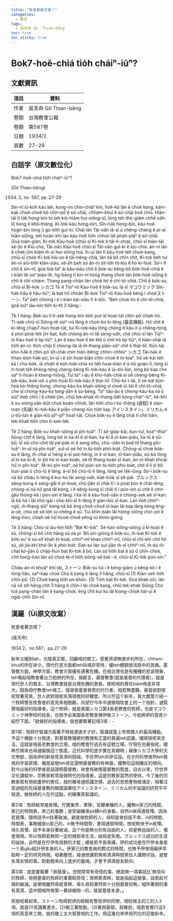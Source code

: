 ```yaml
---
title: "牧會者著怎樣？"
categories:
  - 散文
tags:
  - 吳天命 Gô͘ Thian-bēng
toc: true
toc_sticky: true
---
```


# Bok7-hoē-chiá tio̍h cháiⁿ-iūⁿ?

## 文獻資訊

| 項目 | 資料 |
|---|---|
| 作者 | 吳天命 Gô͘ Thian-bēng |
| 卷期 | 台灣教會公報 |
| 卷期 | 第587卷 |
| 日期 | 1934/2 |
| 頁數 | 27-29 |

## 白話字（原文數位化）

Bok7-hoē-chiá tio̍h cháiⁿ-iūⁿ?

(Gô͘ Thian-bēng)

1934. 2, no. 587, pp. 27-29

Sin-nî iū-koh kàu lah, kong-im chin-chiàⁿ kín, hoê-kò͘ lán ê choè kang, kám-kak choē-choē bô chìn-pō͘ ê só͘-chāi, chham-khuì ê só͘-chāi boē chió. Hiān-tāi tī ta̍k hong-bīn to teh kiò-hiàm hui-siông-sî, lóng teh thé-giām chhē oa̍h-lō͘ tiong ê khó͘-thàng. Ki-tok-kàu hong-bīn, Sîn-ha̍k hong-bīn, kàu-hoē hogn-bīn lóng ū gū-tio̍h guî-ki. Chāi lán Tâi-oân iā-sī ū chéng-chéng ê pi-ai hiān-siōng, teh hoàn-khí lán kàu-hoē tio̍h chhut-la̍t phah-piàⁿ ê só͘-chāi. Goá toàn-giân, Ki-tok Kàu-hoē (chiū-sī Ki-tok ê tāi-lí-chiá), chiū-sī hiān-tāi sè-jîn ê Kiù-chú, Tâi-oân Kàu-hoē chiū-sī Tâi-oân guî-ki ê kiù-chiá. án-ni lán ê chek-jīm kiám m̄-sī hui-siông toā. In-uī lán tī kàu-hoē teh choè-kang, chiū-sī choè Ki-tok kiù-un ê tāi-hêng-chiá, lán nā bô chīn chit, Ki-tok beh tuì án-ni siū-tio̍h kiàn-siàu, sè-jîn beh tuì án-ni sit-lo̍h tit-kiù ê hó ki-hoē. Só͘-í tī chit ê sin-nî, goá toā-táⁿ ài kàu-siāu chi̍t ê bo̍k-su kéng-kò bo̍k-hoē-chiá ê ì-kiàn lâi saⁿ bián-lē, ǹg-bāng tī kin-nî tiong thang choè lán bo̍k-hoē-siōng ê chi̍t ê chí-chiam. Thang pang-chān lán choē hó ê chí-tō-chiá. Chit ê bo̍k-su, chiū-sī Bí-kok シカゴ Tē 4 Tiúⁿ-ló Kàu-hoē ê bo̍k-su, iā sī マコウミック Sîn-ha̍k-hāu ê hāu-tiúⁿ, iā bat hō͘ choân Bí-kok Tiúⁿ-ló Kàu-hoē kéng i choèストーン. Taⁿ beh chiong i ê ì-kiàn kài-siāu tī ē-bīn. "Beh choè hó ê chí-tō-chiá, goá siūⁿ iàu-kín tio̍h kì-tit 3 hāng:-

Tē 1 hāng: Bo̍k-su tī tì-sek hong-bīn tio̍h put-sî hoat-ta̍t chìn-pō͘ chiah hó. Tì-sek chiū-sī Siōng-tè siúⁿ-sù lâng ê choè-ko ki-lêng (最高機能). Hō͘ chit ê ki-lêng chap7-hun hoat-ta̍t, tuì Ki-tok-kàu lóng chóng ê kàu-lí ū chèng-tong ê phó͘-pinà-tek jīn-bat, koh chiong án-ni lâi seng-oa̍h, che chiū-sī lán Tiúⁿ-ló Kàu-hoē ê li̍p-tiûⁿ. Lán ê kàu-hoē tī kè-khì ū chit hō li̍p-tiûⁿ, tī hiān-chāi iā tio̍h án-ni. Koh-chài tī chiong-lâi iā m̄-thang piàn-oāⁿ chit ê thài-tō͘. Kūn-tāi kho-ha̍k ê chìn-pō͘ si̍t-chāi chin hián-bêng; chhin-chhiūⁿ シカゴ Tāi-ha̍k ê thian-bûn-ha̍k-pō͘, in-uī i ê sin hoat-kiàn chin-choē ê in-toaⁿ, hō͘ sè-kài teh kā i chù-bo̍k. iā chiah ê koh-ha̍k-chiá só͘ teh hoat-kiàn ê ú-tiū goân-lí, lóng sī it-hoat teh khéng-tēng chèng-bêng Ki-tok-kàu ê iú-sîn-lūn, lóng bô kap che saⁿ lī-hoán ê kheng-hiòng. Tuì taⁿ í-āu ê kho-ha̍k-chiá sī oē chèng-bêng Ki-tok-kàu, boē-oē ū phò-hoāi Ki-tok-kàu ê thài-tō͘. Chū-kó͘ í-lâi, tī sè-kài bûn-hoà kò-thêng tiong, chong-kàu-ka khah-siông sī choè sî-tāi ê chí-tō-chiá, che sī chong-kàu-ka tong-jiân ê sù-bēng. Taⁿ liáu-āu ê chong-kàu-ka nā ū siūⁿ beh chīn i ê chek-jīm, chiū tek-khak m̄-thang lia̍h kóng cháiⁿ-iūⁿ, kè-khì ê su-sióng sán-bu̍t choè boán-chiok, lán tio̍h chù-ì kò-thêng (過程) ê sian-toan (先端) Ki-tok-kàu ê piān-chèng-lūn tio̍h kap アインスタイン、ミリカム ê ú-tiū-lūn ê gián-kiù pîⁿ-pîⁿ hoat-ta̍t. Choè bo̍k-su ê lâng chāi tī chit tiám, tek-khak tio̍h chin tì-sek-tek.

Tē 2 hāng: Bo̍k-su khah-siông sī pîn-toāⁿ. Tī si̍t-gia̍p-kài, kun-tuī, koaⁿ-thiaⁿ hōng-chit ê lâng, lóng bô in ka-kī ê sî-kan, ka-kī ê sî-kan-piáu, ka-kī ê sū-bū; sī siū cho͘-chit lâi pé-pa̍k in ê seng-khu, chū--jiân in boē tit thang pîn-toāⁿ. In-uī nā pîn-toāⁿ, suî-sî oē hō͘ in tú-tio̍h phò-bia̍t. Chóng-sī choè bo̍k-su ê lâng, m̄-chai sī hēng á-sī put-hēng, in ê sî-kan, sî-kan-piáu, sū-bū lóng sī in ka-kī-ê, in bô hō͘ sî-kan koán, oē tit thang koán sî-kan, án-ni khah khoài hō͘ in pîn-toāⁿ. M̄-kú pîn-toāⁿ, oē hō͘ pún-sin tú-tio̍h phò-bia̍t, chit ê lí sī bô hun-piat ū chū-iû ê lâng, á-sī bô chū-iū ê lâng, lóng oē te̍k-iōng. Só͘-í bo̍k-su nā bô chiàu it-tēng ê kui-kú lâi seng-oa̍h, kiat-kio̍k sī sit-pāi. ブルックス sêng-kong ê seng-gâi ê pì-koat, chū-jiân sī chāi tī i ū poa̍t kûn ê châi-lêng; chóng-sī nā hō͘ goá lâi kóng, i ê sêng-kong sī chāi tī i pún-sin sī chi̍t ê chin gâu thóng-kè i pún-sin ê lâng. I ka-kī ê kàu-hoē-oân e chòng-sek eê sî-kan, iā bô hō͘ i lâi chó͘-gāi i chá-khí-sî it-tēng ê gián-kiù sî-kan. Lán tio̍h chhíⁿ-ngō͘, m̄-thang siūⁿ kóng nā bô ēng choē-choē sî-kan lâi kap lâng kóng êng-á-oē, chiū oē sit-lo̍h iú-chêng ê sū. Tuì khîn-bián lâi hiòng-siōng chìn-pō͘ ê lêng-hûn, chiah oē hō͘-hcoē-choē pêng-iú khim-gióng.

Tē 3 hāng: Chiū-sī iàu-kín tio̍h "Bat Ki-tok". Sè-kan siông-siông ū kî-koài ê sū, chóng-sī bô chi̍t hāng sū oē pí 'Bô sìn-gióng ê bo̍k-su, m̄-bat Ki-tok ê bo̍k-su' ê sū-si̍t khah kî-koài; chhiⁿ-mî khan chhiⁿ-mî, chiū-sī chí-khí chit hō sū, oē jiá-khí khó-lîn ê phò-bia̍t. Siat-sú lán sui-jiân m̄-sī chhiⁿ-mî, m̄-kú m̄-chai kó-jiân ū cha̍p-hun bat Ki-tok á bô. Lán só͘ tio̍h bat ê sū ū chin-choē, chit tiong-kan lán só͘ choè tē-it tio̍h siông-sè bat--ê, chiū-sī Ki-tok pún-sin."

Chiàu án-ni khoàⁿ khí-lâi, ストーン Bo̍k-su tuì i ê keng-giām ū kéng-kò i ê tông-liâu, saⁿ-kap choè Chú ê kang ê lâng 3 hāng, chiū-sī (1) Kiàn-sek tio̍h chìn-pō͘. (2) Choè kang tio̍h un-khûn. (3) Tio̍h bat Ki-tok. Goá khak-sìn, lán nā oē si̍t-hêng chit 3 hāng ê chin-ì lâi choè kang, chiū tek-khak Siōng Chú toā pang-chān lán ê kang-chok. ēng chit kuí kù lâi kiong-chiok lia̍t-uī ê ngiâ-chih Sin-nî.

## 漢羅（Ùi原文改寫）

牧會者著怎樣？

(吳天命)

1934.2，no.587，pp.27-29

新年又閣到lah，光陰真正緊，回顧咱的做工，感覺濟濟無進步的所在，chham-khuì的所在袂少。現代佇逐方面都teh叫喊非常時，攏teh體驗揣活路中的苦痛。基督教方面，神學方面，教會方面攏有遇著危機。在咱台灣也是有種種的悲哀現象，teh喚起咱教會著出力拍拚的所在。我斷言，基督教會(就是基督的代理者)，就是現代世人的救主，台灣教會就是台灣危機的救者。按呢咱的責任kiám毋是非常大。因為咱佇教會teh做工，就是做基督救恩的代行者，咱若無盡職，基督欲對按呢受著見笑，世人欲對按呢失落得救的好機會。所以佇這个新年，我大膽愛介紹一个牧師警告牧會者的意見來相勉勵，向望佇今年中通做咱牧會上的一个指針。通幫贊咱最好的指導者。這个牧師，就是美國シカゴ第4長老教會的牧師，也是マコウミック神學校的校長，也捌予全美國長老教會揀伊做ストーン。今欲將伊的意見介紹佇下面。「欲做好的指導者，我想要緊著記得3項：-

第1項：牧師佇智識方面著不時發達進步才好。智識就是上帝賞賜人的最高機能。予這个機能十分發達，對基督教攏總的教理有正當的普遍tek認識，閣將按呢來生活，這就是咱長老教會的立場。咱的教會佇過去有這號立場，佇現在也著按呢。閣再佇將來也毋通變換這个態度。近代科學的進步實在真顯明；親像シカゴ大學的天文學部，因為伊的新發見真濟的因端，予世界teh共伊注目。也才的科學者所teh發見的宇宙原理，攏是益發teh肯定證明基督教的有神論，攏無佮這相離反的傾向。對今以後的科學者是話證明基督教，袂會有破壞基督教的態度。自古以來，佇世界文化課程中，宗教家較常是做時代的指導者，這是宗教家當然的使命。今了後的宗教家若有想欲盡伊的責任，就的確毋通掠講怎樣，過去的思想產物做滿足，咱著注意過程的先端基督教的辯證論著佮アインスタイン、ミリカム的宇宙論的研究平平發達。做牧師的人在佇這點，的確著真智識的。

第2項：牧師較常是貧憚。佇實業界，軍隊，官廳奉職的人，攏無in家己的時間，家己的時間表，家己的事務；是受組織來pé縛in的身軀，自然in袂得通貧憚。因為若貧憚，隨時話予in拄著破滅。總是做牧師的人，毋知是幸抑是不幸，in的時間，時間表，事務攏是in家己的，in無予時間管，會得通管時間，按呢較快予in貧憚。毋久貧憚，話予本身拄著破滅，這个你是無分別有自由的人，抑是無自由的人，攏會得用。所以牧師若無照一定的規矩來生活，結局是失敗。ブルックス成功的生涯的祕訣，自然是在佇伊有拔群的才能；總是若予我來講，伊的成功是在佇伊本身是一个真gâu統計伊本身的人。伊家己的教會員的葬式的時間，也無予伊來阻礙伊早起時一定的研究時間。咱著醒悟，毋通想講若無用濟濟時間來佮人講閒仔話，就會失落友情的事。對勤勉來向上進步的靈魂，才會予濟濟朋友欽仰。

第3項：就是要緊著「捌基督」。世間常常有奇怪的事，總是無一項事話比'無信仰的牧師，毋捌基督的牧師的事實較奇怪；青暝牽青暝，就是指起這號事，話惹起可憐的破滅。設使咱雖然毋是青暝，毋久毋知果然有十分捌基督抑無。咱所著捌的事有真濟，這中間咱所做第一著詳細捌--的，就是基督本身。」

照按呢看起來，ストーン牧師對伊的經驗有警告伊的同僚，相佮做主的工的人3項，就是(1)見識著進步。(2)做工著慇勤。(3)著捌基督。我確信，咱若會實行這3項的真意來工做，就的確上主大幫贊咱的工作。用這幾句來恭祝列位的迎接新年。
